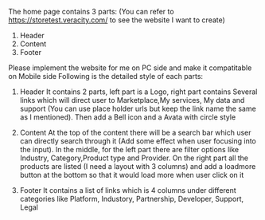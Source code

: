 The home page contains 3 parts: (You can refer to https://storetest.veracity.com/ to see the website I want to create)
1. Header
2. Content
3. Footer

Please implement the website for me on PC side and make it compatitable on Mobile side
Following is the detailed style of each parts:
1. Header
   It contains 2 parts, left part is a Logo, right part contains Several links which will direct user to Marketplace,My services, My data and support (You can use place holder urls but keep the link name the same as I mentioned). Then add a Bell icon and a Avata with circle style

2. Content
   At the top of the content there will be a search bar which user can directly search through it (Add some effect when user focusing into the input).
   In the middle, for the left part there are filter options like Industry, Category,Product type and Provider. On the right part all the products are listed (I need a layout with 3 columns) and add a loadmore button at the bottom so that it would load more when user click on it

3. Footer
   It contains a list of links which is 4 columns under different categories like Platform, Industory, Partnership, Developer, Support, Legal